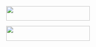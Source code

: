 <p align="center"><a href="https://dashboard.heroku.com/new?template=https://github.com/Akash8t2/Ak-MUSIC-B"> <img src="https://img.shields.io/badge/Deploy%20On%20Heroku-black?style=for-the-badge&logo=heroku" width="220" height="38.45"/></a></p>

</p>




<p align="center"><a href="https://dashboard.heroku.com/new?template=https://github.com/Akash8t2/Ak-MUSIC-B"> <img src="https://img.shields.io/badge/Deploy%20kar%20le%20Heroku%20main-yellow?style=for-the-badge&logo=heroku" width="220" height="38.45"/></a></p>

</p>
